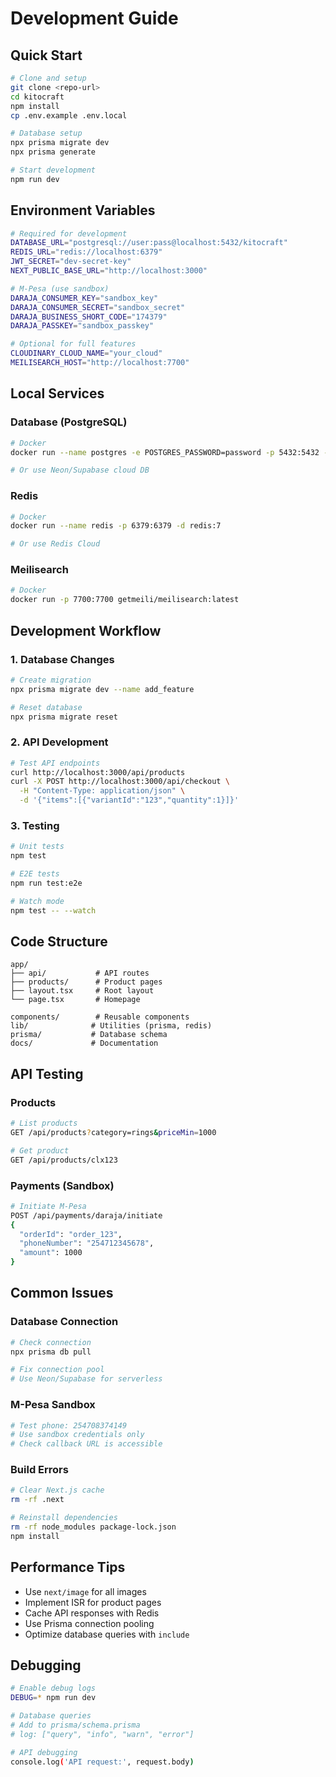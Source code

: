 # Development Guide

## Quick Start

```bash
# Clone and setup
git clone <repo-url>
cd kitocraft
npm install
cp .env.example .env.local

# Database setup
npx prisma migrate dev
npx prisma generate

# Start development
npm run dev
```

## Environment Variables

```bash
# Required for development
DATABASE_URL="postgresql://user:pass@localhost:5432/kitocraft"
REDIS_URL="redis://localhost:6379"
JWT_SECRET="dev-secret-key"
NEXT_PUBLIC_BASE_URL="http://localhost:3000"

# M-Pesa (use sandbox)
DARAJA_CONSUMER_KEY="sandbox_key"
DARAJA_CONSUMER_SECRET="sandbox_secret"
DARAJA_BUSINESS_SHORT_CODE="174379"
DARAJA_PASSKEY="sandbox_passkey"

# Optional for full features
CLOUDINARY_CLOUD_NAME="your_cloud"
MEILISEARCH_HOST="http://localhost:7700"
```

## Local Services

### Database (PostgreSQL)
```bash
# Docker
docker run --name postgres -e POSTGRES_PASSWORD=password -p 5432:5432 -d postgres:15

# Or use Neon/Supabase cloud DB
```

### Redis
```bash
# Docker
docker run --name redis -p 6379:6379 -d redis:7

# Or use Redis Cloud
```

### Meilisearch
```bash
# Docker
docker run -p 7700:7700 getmeili/meilisearch:latest
```

## Development Workflow

### 1. Database Changes
```bash
# Create migration
npx prisma migrate dev --name add_feature

# Reset database
npx prisma migrate reset
```

### 2. API Development
```bash
# Test API endpoints
curl http://localhost:3000/api/products
curl -X POST http://localhost:3000/api/checkout \
  -H "Content-Type: application/json" \
  -d '{"items":[{"variantId":"123","quantity":1}]}'
```

### 3. Testing
```bash
# Unit tests
npm test

# E2E tests
npm run test:e2e

# Watch mode
npm test -- --watch
```

## Code Structure

```
app/
├── api/           # API routes
├── products/      # Product pages
├── layout.tsx     # Root layout
└── page.tsx       # Homepage

components/        # Reusable components
lib/              # Utilities (prisma, redis)
prisma/           # Database schema
docs/             # Documentation
```

## API Testing

### Products
```bash
# List products
GET /api/products?category=rings&priceMin=1000

# Get product
GET /api/products/clx123
```

### Payments (Sandbox)
```bash
# Initiate M-Pesa
POST /api/payments/daraja/initiate
{
  "orderId": "order_123",
  "phoneNumber": "254712345678",
  "amount": 1000
}
```

## Common Issues

### Database Connection
```bash
# Check connection
npx prisma db pull

# Fix connection pool
# Use Neon/Supabase for serverless
```

### M-Pesa Sandbox
```bash
# Test phone: 254708374149
# Use sandbox credentials only
# Check callback URL is accessible
```

### Build Errors
```bash
# Clear Next.js cache
rm -rf .next

# Reinstall dependencies
rm -rf node_modules package-lock.json
npm install
```

## Performance Tips

- Use `next/image` for all images
- Implement ISR for product pages
- Cache API responses with Redis
- Use Prisma connection pooling
- Optimize database queries with `include`

## Debugging

```bash
# Enable debug logs
DEBUG=* npm run dev

# Database queries
# Add to prisma/schema.prisma
# log: ["query", "info", "warn", "error"]

# API debugging
console.log('API request:', request.body)
```